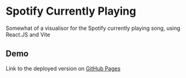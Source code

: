 # Spotify Currently Playing

Somewhat of a visualisor for the Spotify currently playing song, using React.JS and Vite




## Demo

Link to the deployed version on [GitHub Pages](https://georgi-m-iliev.github.io/SpotifyCurrentlyPlaying)
